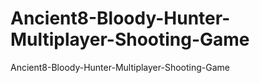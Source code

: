 # Ancient8-Bloody-Hunter-Multiplayer-Shooting-Game
 Ancient8-Bloody-Hunter-Multiplayer-Shooting-Game
